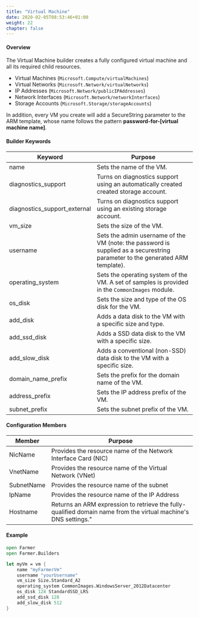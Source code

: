 ```yaml
---
title: "Virtual Machine"
date: 2020-02-05T08:53:46+01:00
weight: 22
chapter: false
---
```


#### Overview
The Virtual Machine builder creates a fully configured virtual machine and all its required child resources.

* Virtual Machines (`Microsoft.Compute/virtualMachines`)
* Virtual Networks (`Microsoft.Network/virtualNetworks`)
* IP Addresses (`Microsoft.Network/publicIPAddresses`)
* Network Interfaces (`Microsoft.Network/networkInterfaces`)
* Storage Accounts (`Microsoft.Storage/storageAccounts`)

In addition, every VM you create will add a SecureString parameter to the ARM template, whose name follows the pattern **password-for-[virtual machine name]**.

#### Builder Keywords

| Keyword | Purpose |
|-|-|
|name | Sets the name of the VM. |
|diagnostics_support | Turns on diagnostics support using an automatically created created storage account. |
|diagnostics_support_external | Turns on diagnostics support using an existing storage account. |
|vm_size | Sets the size of the VM. |
|username | Sets the admin username of the VM (note: the password is supplied as a securestring parameter to the generated ARM template). |
|operating_system | Sets the operating system of the VM. A set of samples is provided in the `CommonImages` module. |
|os_disk | Sets the size and type of the OS disk for the VM. |
|add_disk | Adds a data disk to the VM with a specific size and type. |
|add_ssd_disk | Adds a SSD data disk to the VM with a specific size. |
|add_slow_disk | Adds a conventional (non-SSD) data disk to the VM with a specific size. |
|domain_name_prefix | Sets the prefix for the domain name of the VM. |
|address_prefix | Sets the IP address prefix of the VM. |
|subnet_prefix | Sets the subnet prefix of the VM. |

#### Configuration Members

| Member | Purpose |
|-|-|
| NicName | Provides the resource name of the Network Interface Card (NIC) |
| VnetName | Provides the resource name of the Virtual Network (VNet) |
| SubnetName | Provides the resource name of the subnet |
| IpName | Provides the resource name of the IP Address |
| Hostname | Returns an ARM expression to retrieve the fully-qualified domain name from the virtual machine's DNS settings." |

#### Example

```fsharp
open Farmer
open Farmer.Builders

let myVm = vm {
    name "myFarmerVm"
    username "yourUsername"
    vm_size Size.Standard_A2
    operating_system CommonImages.WindowsServer_2012Datacenter
    os_disk 128 StandardSSD_LRS
    add_ssd_disk 128
    add_slow_disk 512
}
```